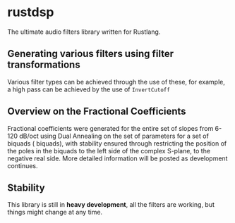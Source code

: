 # rustdsp
The ultimate audio filters library written for Rustlang.

## Generating various filters using filter transformations

Various filter types can be achieved through the use of these, for example, a high pass can be achieved by the use of `InvertCutoff`

## Overview on the Fractional Coefficients

Fractional coefficients were generated for the entire set of slopes from 6-120 dB/oct using Dual Annealing on the set of parameters for a set of biquads ( biquads), with stability ensured through restricting the position of the poles in the biquads to the left side of the complex S-plane, to the negative real side.
More detailed information will be posted as development continues.

## Stability

This library is still in **heavy development**, all the filters are working, but things might change at any time.
